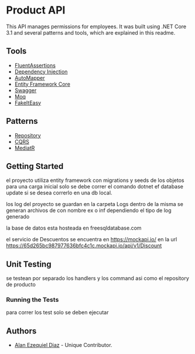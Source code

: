
# Product API

This API manages permissions for employees. It was built using .NET Core 3.1 and several patterns and tools, which are explained in this readme.


## Tools
- [FluentAssertions](https://fluentassertions.com/)
- [Dependency Injection](https://docs.microsoft.com/en-us/aspnet/core/fundamentals/dependency-injection?view=aspnetcore-6.0)
- [AutoMapper](https://automapper.org/)
- [Entity Framework Core](https://docs.microsoft.com/en-us/ef/core/)
- [Swagger](https://swagger.io/)
- [Moq](https://github.com/devlooped/moq)
- [FakeItEasy](https://fakeiteasy.github.io/)


## Patterns
- [Repository](https://docs.microsoft.com/en-us/azure/architecture/patterns/repository)
- [CQRS](https://docs.microsoft.com/en-us/azure/architecture/patterns/cqrs)
- [MediatR](https://github.com/jbogard/MediatR)



## Getting Started
el proyecto utiliza entity framework con migrations y seeds de los objetos para una carga inicial
solo se debe correr el comando
dotnet ef database update
si se desea correrlo en una db local.

los log del proyecto se guardan en la carpeta Logs dentro de la misma se generan archivos de con nombre ex o inf dependiendo el tipo de log generado

la base de datos esta hosteada en freesqldatabase.com

el servicio de Descuentos se encuentra en https://mockapi.io/ en la url https://65d265bc987977636bfc4c1c.mockapi.io/api/v1/Discount



## Unit Testing
se testean por separado los handlers y los command asi como el repository de producto

### Running the Tests

para correr los test solo se deben ejecutar


## Authors

- [Alan Ezequiel Diaz](https://github.com/AlanEDiaz) - Unique Contributor.
